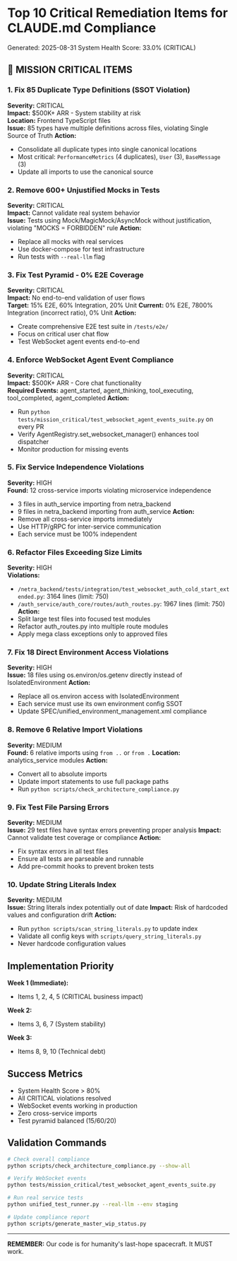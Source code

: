 # Top 10 Critical Remediation Items for CLAUDE.md Compliance

Generated: 2025-08-31
System Health Score: 33.0% (CRITICAL)

## 🚨 MISSION CRITICAL ITEMS

### 1. **Fix 85 Duplicate Type Definitions (SSOT Violation)**
**Severity:** CRITICAL  
**Impact:** $500K+ ARR - System stability at risk  
**Location:** Frontend TypeScript files  
**Issue:** 85 types have multiple definitions across files, violating Single Source of Truth
**Action:** 
- Consolidate all duplicate types into single canonical locations
- Most critical: `PerformanceMetrics` (4 duplicates), `User` (3), `BaseMessage` (3)
- Update all imports to use the canonical source

### 2. **Remove 600+ Unjustified Mocks in Tests**
**Severity:** CRITICAL  
**Impact:** Cannot validate real system behavior  
**Issue:** Tests using Mock/MagicMock/AsyncMock without justification, violating "MOCKS = FORBIDDEN" rule
**Action:**
- Replace all mocks with real services
- Use docker-compose for test infrastructure
- Run tests with `--real-llm` flag

### 3. **Fix Test Pyramid - 0% E2E Coverage**
**Severity:** CRITICAL  
**Impact:** No end-to-end validation of user flows  
**Target:** 15% E2E, 60% Integration, 20% Unit
**Current:** 0% E2E, 7800% Integration (incorrect ratio), 0% Unit
**Action:**
- Create comprehensive E2E test suite in `/tests/e2e/`
- Focus on critical user chat flow
- Test WebSocket agent events end-to-end

### 4. **Enforce WebSocket Agent Event Compliance**
**Severity:** CRITICAL  
**Impact:** $500K+ ARR - Core chat functionality  
**Required Events:** agent_started, agent_thinking, tool_executing, tool_completed, agent_completed
**Action:**
- Run `python tests/mission_critical/test_websocket_agent_events_suite.py` on every PR
- Verify AgentRegistry.set_websocket_manager() enhances tool dispatcher
- Monitor production for missing events

### 5. **Fix Service Independence Violations**
**Severity:** HIGH  
**Found:** 12 cross-service imports violating microservice independence
- 3 files in auth_service importing from netra_backend
- 9 files in netra_backend importing from auth_service
**Action:**
- Remove all cross-service imports immediately
- Use HTTP/gRPC for inter-service communication
- Each service must be 100% independent

### 6. **Refactor Files Exceeding Size Limits**
**Severity:** HIGH  
**Violations:**
- `/netra_backend/tests/integration/test_websocket_auth_cold_start_extended.py`: 3164 lines (limit: 750)
- `/auth_service/auth_core/routes/auth_routes.py`: 1967 lines (limit: 750)
**Action:**
- Split large test files into focused test modules
- Refactor auth_routes.py into multiple route modules
- Apply mega class exceptions only to approved files

### 7. **Fix 18 Direct Environment Access Violations**
**Severity:** HIGH  
**Issue:** 18 files using os.environ/os.getenv directly instead of IsolatedEnvironment
**Action:**
- Replace all os.environ access with IsolatedEnvironment
- Each service must use its own environment config SSOT
- Update SPEC/unified_environment_management.xml compliance

### 8. **Remove 6 Relative Import Violations**
**Severity:** MEDIUM  
**Found:** 6 relative imports using `from ..` or `from .`
**Location:** analytics_service modules
**Action:**
- Convert all to absolute imports
- Update import statements to use full package paths
- Run `python scripts/check_architecture_compliance.py`

### 9. **Fix Test File Parsing Errors**
**Severity:** MEDIUM  
**Issue:** 29 test files have syntax errors preventing proper analysis
**Impact:** Cannot validate test coverage or compliance
**Action:**
- Fix syntax errors in all test files
- Ensure all tests are parseable and runnable
- Add pre-commit hooks to prevent broken tests

### 10. **Update String Literals Index**
**Severity:** MEDIUM  
**Issue:** String literals index potentially out of date
**Impact:** Risk of hardcoded values and configuration drift
**Action:**
- Run `python scripts/scan_string_literals.py` to update index
- Validate all config keys with `scripts/query_string_literals.py`
- Never hardcode configuration values

## Implementation Priority

**Week 1 (Immediate):**
- Items 1, 2, 4, 5 (CRITICAL business impact)

**Week 2:**
- Items 3, 6, 7 (System stability)

**Week 3:**
- Items 8, 9, 10 (Technical debt)

## Success Metrics
- System Health Score > 80%
- All CRITICAL violations resolved
- WebSocket events working in production
- Zero cross-service imports
- Test pyramid balanced (15/60/20)

## Validation Commands
```bash
# Check overall compliance
python scripts/check_architecture_compliance.py --show-all

# Verify WebSocket events
python tests/mission_critical/test_websocket_agent_events_suite.py

# Run real service tests
python unified_test_runner.py --real-llm --env staging

# Update compliance report
python scripts/generate_master_wip_status.py
```

---
**REMEMBER:** Our code is for humanity's last-hope spacecraft. It MUST work.